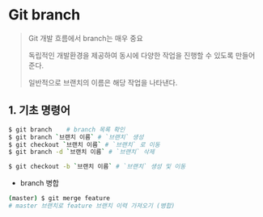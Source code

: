 # Git branch

> Git 개발 흐름에서 branch는 매우 중요
>
> 독립적인 개발환경을 제공하여 동시에 다양한 작업을 진행할 수 있도록 만들어 준다.
>
> 일반적으로 브랜치의 이름은 해당 작업을 나타낸다.

## 1.  기초 명령어

```bash
$ git branch 	# branch 목록 확인
$ git branch `브랜치 이름` # `브랜치` 생성
$ git checkout `브랜치 이름` # `브랜치` 로 이동
$ git branch -d `브랜치 이름` # `브랜치` 삭제

$ git checkout -b `브랜치 이름` # `브랜치` 생성 및 이동
```

* branch 병합

```bash
(master) $ git merge feature
# master 브랜치로 feature 브랜치 이력 가져오기 (병합)
```

